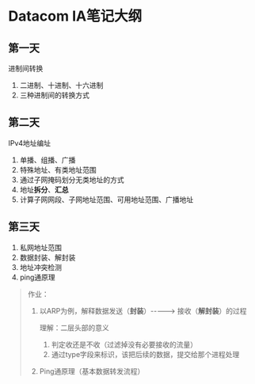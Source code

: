 # Datacom IA笔记大纲

## 第一天

进制间转换

1. 二进制、十进制、十六进制
2. 三种进制间的转换方式

## 第二天

IPv4地址编址

1. 单播、组播、广播
2. 特殊地址、有类地址范围
3. 通过子网掩码划分无类地址的方式
4. 地址**拆分**、**汇总**
5. 计算子网网段、子网地址范围、可用地址范围、广播地址

## 第三天

1. 私网地址范围
2. 数据封装、解封装
3. 地址冲突检测
4. ping通原理

> 作业：
>
> 1. 以ARP为例，解释数据发送（**封装**）-----> 接收（**解封装**）的过程
>
>    理解：二层头部的意义
>
>    1. 判定收还是不收（过滤掉没有必要接收的流量）
>    2. 通过type字段来标识，该把后续的数据，提交给那个进程处理
>
> 2. Ping通原理（基本数据转发流程）